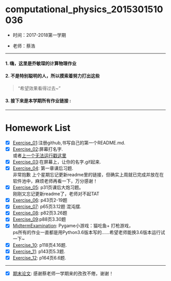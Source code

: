 # computational_physics_2015301510036
* 时间：2017-2018第一学期

* 老师：蔡浩
---

#### 1. 嗨，这里是乔敏琛的计算物理作业
#### 2. 不是特别聪明的人，所以摸索着努力打出这些
> “希望效果看得过去~”
#### 3. 接下来是本学期所有作业链接 :

---
# Homework List

- [x] [Exercise_01](https://github.com/lilyechoC/compuational_physics_2015301510036/blob/master/README.md ):注册github,书写自己的第一个README.md.
- [x] [Exercise_02](https://github.com/lilyechoC/compuational_physics_2015301510036/blob/master/Homework_02.md):屏幕打名字.\
或者[上一个无法运行戳这里](https://www.zybuluo.com/lilyechoC/note/885356)
- [x] [Exercise_03](https://github.com/lilyechoC/compuational_physics_2015301510036/blob/master/Homework_03.md):在屏幕上，让你的名字.gif起来.
- [x] [Exercise_04](https://github.com/lilyechoC/compuational_physics_2015301510036/blob/master/Homework_04.md): 第一章课后习题.\
非常抱歉 上个星期忘记更新readme里的链接，但确实上周就已完成并放在在软件池中，麻烦老师再看一下，万分感谢！
- [x] [Exercise_05](https://github.com/lilyechoC/compuational_physics_2015301510036/blob/master/Homework_05.md): p31页课后大炮习题。\
刚刚又忘记更新readme了，老师对不起TAT
- [x] [Exercise_06](https://github.com/lilyechoC/compuational_physics_2015301510036/blob/master/Homework_06.md): p43页2-19题
- [x] [Exercise_07](https://github.com/lilyechoC/compuational_physics_2015301510036/blob/master/Homework_07.md): p65页3.12题 混沌摆.
- [x] [Exercise_08](https://github.com/lilyechoC/compuational_physics_2015301510036/blob/master/Homework_08.md): p82页3.26题
- [x] [Exercise_09](https://github.com/lilyechoC/compuational_physics_2015301510036/blob/master/Homework_09.md):p88页3.30题
- [x] [MidtermExamination](https://github.com/lilyechoC/compuational_physics_2015301510036/blob/master/MidtermExamination.md): Pygame小游戏：猫吃鱼+ 打枪游戏，\
ps所有的作业一直都是用Python3.6版本写的……希望老师能换3.6版本运行试一下~
- [x] [Exercise_10](https://github.com/lilyechoC/compuational_physics_2015301510036/blob/master/Homework_10.md): p118页4.16题.
- [x] [Exercise_11](https://github.com/lilyechoC/compuational_physics_2015301510036/blob/master/Homework_11.md): p143页5.3题.
- [x] [Exercise_12](https://github.com/lilyechoC/compuational_physics_2015301510036/blob/master/Homework_12.md): p164页6.6题.

---
- [x] [期末论文](https://github.com/lilyechoC/compuational_physics_2015301510036/blob/master/FinalExam.md): 感谢蔡老师一学期来的孜孜不倦，谢谢！
